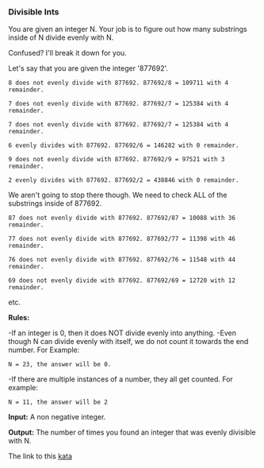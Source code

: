 ### Divisible Ints

You are given an integer N. Your job is to figure out how many substrings inside of N divide evenly with N.

Confused? I'll break it down for you.

Let's say that you are given the integer '877692'.
```
8 does not evenly divide with 877692. 877692/8 = 109711 with 4 remainder.

7 does not evenly divide with 877692. 877692/7 = 125384 with 4 remainder.

7 does not evenly divide with 877692. 877692/7 = 125384 with 4 remainder.

6 evenly divides with 877692. 877692/6 = 146282 with 0 remainder.

9 does not evenly divide with 877692. 877692/9 = 97521 with 3 remainder.

2 evenly divides with 877692. 877692/2 = 438846 with 0 remainder.
```
We aren't going to stop there though. We need to check ALL of the substrings inside of 877692.
```
87 does not evenly divide with 877692. 877692/87 = 10088 with 36 remainder.

77 does not evenly divide with 877692. 877692/77 = 11398 with 46 remainder.

76 does not evenly divide with 877692. 877692/76 = 11548 with 44 remainder.

69 does not evenly divide with 877692. 877692/69 = 12720 with 12 remainder.
```

etc.

**Rules:** 

-If an integer is 0, then it does NOT divide evenly into anything.
-Even though N can divide evenly with itself, we do not count it towards the end number. For Example:
```
N = 23, the answer will be 0.
```
-If there are multiple instances of a number, they all get counted. For example:
```
N = 11, the answer will be 2
```
**Input:** A non negative integer.

**Output:** The number of times you found an integer that was evenly divisible with N.  

The link to this [kata](https://www.codewars.com/kata/divisible-ints/java)
